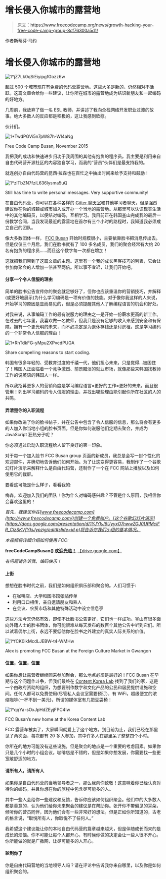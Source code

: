 # 增长侵入你城市的露营地

> 原文：<https://www.freecodecamp.org/news/growth-hacking-your-free-code-camp-group-8cf76300a5d1/>

作者斯蒂芬·马约

# 增长侵入你城市的露营地

![1*jZ7Lk0qSiEiyipgfGozz6w](img/17d31ea8be5e48494b83a82457816f40.png)

超过 500 个城市现在有免费的代码营露营地。这些大多是新的，仍然相对不活跃。这篇文章会给你一些建议，让你所在城市的露营地成为结识新朋友和一起编码的好地方。

几周前，我放弃了做一名 ESL 教师，并讲述了我向全栈网络开发职业过渡的故事。绝大多数人的反应都是积极的，这让我感到欣慰。

伙计们。

![1*TwdPGVi5n7pW87h-Wl4aNg](img/386a411e5ac0dfbeb15ea3fdd5db4571.png)

Free Code Camp Busan, November 2015

我把我的成功和快速进步归功于我周围的其他有抱负的程序员。我主要是利用来自自由代码营开源社区的内容独自学习，而我的“营员”伙伴们是最支持我的。

就连创办自由代码营的昆西·拉森也在百忙之中抽出时间来给予支持和鼓励！

![1*zlTbZN7fziL636lysma5uQ](img/4b99539ce4fc2504078ae26aebb285ef.png)

Still has time to write personal messages. Very supportive community!

在自由代码营，你可以在各种各样的 [Gitter 聊天室](https://gitter.im/FreeCodeCamp/FreeCodeCamp)和其他学习者聊天，但是强烈建议你在你的城镇或城市加入或开办一个当地的露营地。从那里可以认识现实生活中的其他编码员，以便结对编码，互相学习。我目前正在韩国釜山完成我的最后一份教学合同，当我发现最近的露营地在首尔有三个小时的路程时，我知道我必须成立自己的团队。

像大多数团体一样， [FCC Busan](https://www.facebook.com/groups/free.code.camp.busan/) 开始时规模很小，主要依靠脸书把消息传出去。但是仅仅三个月后，我们在脸书就有了 100 多名成员，我们的聚会经常有大约 20 名有抱负的程序员……而且这个数字每一次都在增加！

这就把我们带到了这篇文章的主题。这里有一个我的成长黑客技巧的列表，它会让参加你聚会的人增加一倍甚至两倍。所以事不宜迟，让我们开始吧。

#### 分享一个令人信服的理由

简单的脸书公告宣传你的聚会就足够好了，但你也应该重温你的营销技巧，并解释(或更好地展示)为什么学习编码是一项有价值的技能。对于像你我这样的人来说，开始学习的原因是显而易见的，但是必须提醒其他人了解编程语言的机会和好处。

对我来说，从事编码工作的最有说服力的理由之一是开始一份薪水更高的新工作。在过去的七年里，我喜欢做一名教师，但我只是没有足够的收入来感到安全和有保障。拥有一个更光明的未来，而不必决定是为退休存钱还是付房租，这是学习编码的一个非常令人信服的理由！

![1*RhTdkFG-yMpu2XPvcdPUGA](img/608655661bdfdc39c67556fe24e0f132.png)

Share compelling reasons to start coding.

韩国有很多年轻的、受教育过度的千禧一代，他们担心未来，只是觉得…被困住了！韩国人正面临着一个竞争激烈、前景黯淡的就业市场，就像那些来韩国找教师工作的说英语的韩国人一样。

所以我招募更多人的营销角度是学习编程语言=更好的工作=更好的未来。而且很管用！列出学习编码的令人信服的理由，并找出哪些理由能引起你所在社区的人的共鸣。

#### 弄清楚你的入职流程

如果你改进了你的脸书帖子，并在公告中包含了令人信服的信息，那么将会有更多的人加入你当地小组的脸书页面。但是你如何说服他们定期去聚会，并成为 JavaScript 狂热分子呢？

你必须通过启动入职流程给人留下良好的第一印象。

对于每一个加入脸书 FCC Busan group 页面的新成员，我总是会写一封个性化的欢迎邮件，并确切地告诉他们如何开始。为了让这变得更容易，我制作了一个谷歌幻灯片演示来解释什么是自由代码营，还制作了一个在 FCC 网站上播放以及如何使用它的截屏。

要看这可能是什么样子，看看我的:

梅森，欢迎加入我们的团队！你为什么对编码感兴趣？不管是什么原因，我相信你会喜欢这里的！

*首先，我建议你在[www.freecodecamp.com](http://www.freecodecamp.com/)创建一个免费账户。[这个谷歌幻灯片演示](https://docs.google.com/presentation/d/1YJYkJ6UyyxO7nwwZGJ0UPMciFR_CizSKVfYkiJypzig/edit#slide=id.p)将告诉你我们小组的基本情况。*

*本视频将详细介绍如何使用 FCC:*

**freeCodeCampBusan() [欢迎光临！](https://drive.google.com/file/d/0B3KezJtvS9TAbFRhckQxMS1CT2s/view)**
[【drive.google.com】](https://drive.google.com/file/d/0B3KezJtvS9TAbFRhckQxMS1CT2s/view)

*有问题请告诉我，编码快乐！*

#### 上街

想想在脸书时代之前，我们是如何组织俱乐部和聚会的。人们习惯于:

*   在咖啡店、大学和图书馆张贴传单
*   利用口口相传，亲自邀请朋友和熟人
*   在会议、农贸市场和其他特殊活动中设立信息亭

这些方法今天仍然有效，即使不比脸书公告更好，它们也一样成功。釜山有很多面向外籍人士的脸书团体，你可能很难从每天发布的数百个其他公告中听到它们。所以试着偶尔上街，永远不要低估你在脸书之外建立的真实人际关系的价值。

![1*fCK0ikMcdLJEBW-t4-WMHw](img/d85eb7212d7d8d2675dad72f38a1152c.png)

Alex is promoting FCC Busan at the Foreign Culture Market in Gwangon

#### 位置，位置，位置

如果你想让露营者继续回来参加聚会，那么地点必须是最好的！FCC Busan 在早期与这个问题作斗争，但我们最终在 [Content Korea Lab](https://www.ckl.or.kr:446/eng/main/userMain/engMain.do) 找到了我们的家，这是一个由政府资助的组织，为想要制作数字和文化产品的公民和居民提供设施和空间。任何人都可以免费使用(尽管私人会议室需要预订)，有 WiFi，超级便宜的浓缩咖啡(一杯不到一美元)，所谓的媒体室有几把豆袋椅！

![1*qqYa-sOxJpHdZEyjFPC4Iw](img/05f9f1f574c4b915d1d42871b219614c.png)

FCC Busan’s new home at the Korea Content Lab

FCC 露营车被卖了，大家瞬间就爱上了这个地方。到目前为止，我们已经在那里见了两次面，每次都有 20 多人参加，其中许多人在那里呆了整整四个小时。

你所在的地方可能没有这些设施，但是聚会的地点是一个重要的考虑因素。如果你只是几个小时的小组会议，咖啡店是不错的，但是如果你想发展，你需要找一些更宽敞舒适的地方。

#### 请所有人，请所有人

如果你是自由代码营的当地领导者之一，那么我向你致敬！这意味着你已经认真对待你的编码，并且你想在你的旅程中包含尽可能多的人。

其中一些人会给你一些建议和反馈，告诉你应该如何组织聚会。他们中的大多数人都是善意的，认为他们给你未来聚会的建议是在帮助你。张开你不带偏见的耳朵，倾听你的营员同伴，因为他们会有一些非常好的想法。但是正如你所知道的，古老的格言说，“取悦所有人，你取悦不了任何人。”

我希望这个建议能让你的本地自由代码营的篇章越来越大，但是伴随成长而来的是成长的烦恼。你不可能让每个人都开心，有时候你做的决定会让一些人很不开心。你所能做的就是广撒网，让尽可能多的人开心。

#### 轮到你了

你是自由代码营地的当地领导人吗？请在评论中告诉我你来自哪里，以及你是如何组织聚会的。